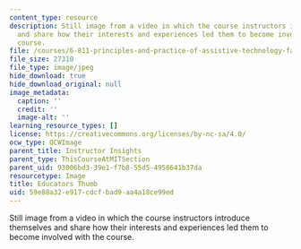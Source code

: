 ```yaml
---
content_type: resource
description: Still image from a video in which the course instructors introduce themselves
  and share how their interests and experiences led them to become involved with the
  course.
file: /courses/6-811-principles-and-practice-of-assistive-technology-fall-2014/59e88a32e917cdcfbad9aa4a18ce99ed_educators_thumb.jpg
file_size: 27310
file_type: image/jpeg
hide_download: true
hide_download_original: null
image_metadata:
  caption: ''
  credit: ''
  image-alt: ''
learning_resource_types: []
license: https://creativecommons.org/licenses/by-nc-sa/4.0/
ocw_type: OCWImage
parent_title: Instructor Insights
parent_type: ThisCourseAtMITSection
parent_uid: 93006bd3-39e1-f7b8-55d5-4958641b37da
resourcetype: Image
title: Educators Thumb
uid: 59e88a32-e917-cdcf-bad9-aa4a18ce99ed
---
```

Still image from a video in which the course instructors introduce themselves and share how their interests and experiences led them to become involved with the course.